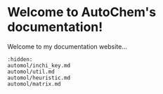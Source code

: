 # Welcome to AutoChem's documentation!

Welcome to my documentation website...

```{toctree}
:hidden:
automol/inchi_key.md
automol/util.md
automol/heuristic.md
automol/matrix.md
```
